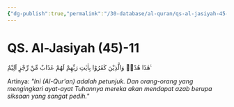 ```yaml
---
{"dg-publish":true,"permalink":"/30-database/al-quran/qs-al-jasiyah-45-11/"}
---
```



# QS. Al-Jasiyah (45)-11
هٰذَا هُدًىۚ وَالَّذِيْنَ كَفَرُوْا بِاٰيٰتِ رَبِّهِمْ لَهُمْ عَذَابٌ مِّنْ رِّجْزٍ اَلِيْمٌ ࣖ

Artinya: *"Ini (Al-Qur'an) adalah petunjuk. Dan orang-orang yang mengingkari ayat-ayat Tuhannya mereka akan mendapat azab berupa siksaan yang sangat pedih."*
